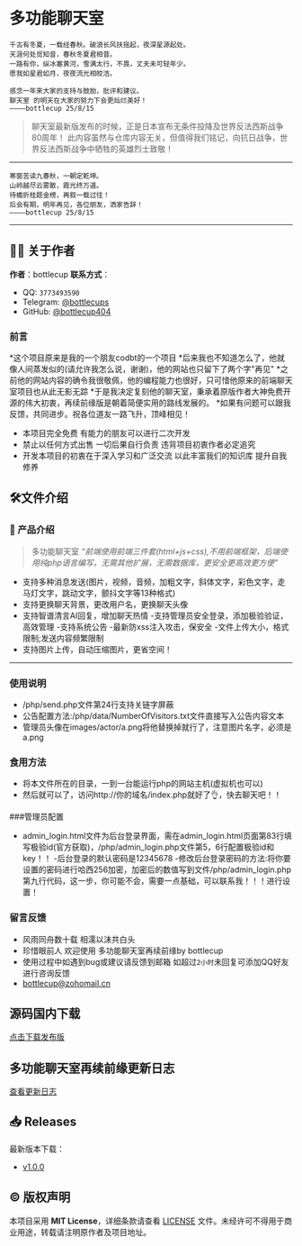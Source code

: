 # 多功能聊天室

```
千古有冬夏，一载经春秋。破浪长风扶摇起，夜深星源起处。
天涯何处觅知音，春秋冬夏君相昔。
一路有你，纵冰塞黄河，雪满太行，不畏，丈夫未可轻年少。
愿我如星君如月，夜夜流光相皎洁。

感念一年来大家的支持与鼓励，批评和建议。
聊天室 的明天在大家的努力下会更灿烂美好！
————bottlecup 25/8/15
```
>聊天室最新版发布的时候，正是日本宣布无条件投降及世界反法西斯战争80周年！
>此内容虽然与仓库内容无关，但值得我们铭记，向抗日战争，世界反法西斯战争中牺牲的英雄烈士致敬！
---
```
寒窗苦读九春秋，一朝定乾坤。
山岭越尽云雾散，霞光终万道。
待蟾折桂题金榜，再叙一载过往！
后会有期，明年再见，各位朋友，洒家告辞！
————bottlecup 25/8/15
```

---
## 👨‍💻 关于作者
**作者**：bottlecup
**联系方式**：  
- QQ: `3773493590`  
- Telegram: [@bottlecups](https://t.me/bottlecups)  
- GitHub: [@bottlecup404](https://github.com/bottlecup404)  

### 前言
*这个项目原来是我的一个朋友codbt的一个项目
*后来我也不知道怎么了，他就像人间蒸发似的(请允许我怎么说，谢谢)，他的网站也只留下了两个字"再见"
*之前他的网站内容的确令我很敬佩，他的编程能力也很好，只可惜他原来的前端聊天室项目也从此无影无踪
*于是我决定复刻他的聊天室，秉承着原版作者大神免费开源的伟大初衷，再续前缘版是朝着简便实用的路线发展的。
*如果有问题可以跟我反馈，共同进步。祝各位道友一路飞升，顶峰相见！
* 本项目完全免费 有能力的朋友可以进行二次开发
* 禁止以任何方式出售 一切后果自行负责 违背项目初衷作者必定追究
* 开发本项目的初衷在于深入学习和广泛交流 以此丰富我们的知识库 提升自我修养

## 🛠️文件介绍

### 📌 产品介绍

> 多功能聊天室 
> *“前端使用前端三件套(html+js+css),不用前端框架，后端使用纯php语言编写，无需其他扩展，无需数据库，更安全更高效更方便”*  
- 支持多种消息发送(图片，视频，音频，加粗文字，斜体文字，彩色文字，走马灯文字，跳动文字，颤抖文字等13种格式)
- 支持更换聊天背景，更改用户名，更换聊天头像
- 支持智谱清言AI回复，增加聊天热情
-支持管理员安全登录，添加极验验证，高效管理
-支持系统公告
-最新防xss注入攻击，保安全
-文件上传大小，格式限制;发送内容频繁限制
- 支持图片上传，自动压缩图片，更省空间！
------------

### 使用说明

- /php/send.php文件第24行支持关链字屏蔽
- 公告配置方法:/php/data/NumberOfVisitors.txt文件直接写入公告内容文本
- 管理员头像在images/actor/a.png将他替换掉就行了，注意图片名字，必须是a.png
### 食用方法

- 将本文件所在的目录，一到一台能运行php的网站主机(虚拟机也可以)
- 然后就可以了，访问http://你的域名/index.php就好了👌，快去聊天吧！！

###管理员配置
- admin_login.html文件为后台登录界面，需在admin_login.html页面第83行填写极验id(官方获取)，/php/admin_login.php文件第5，6行配置极验id和key！！
-后台登录的默认密码是12345678
-修改后台登录密码的方法:将你要设置的密码进行哈西256加密，加密后的数值写到文件/php/admin_login.php第九行代码，这一步，你可能不会，需要一点基础，可以联系我！！！进行设置！

### 留言反馈

- 风雨同舟数十载 相濡以沫共白头
- 珍惜眼前人 欢迎使用 多功能聊天室再续前缘by bottlecup
- 使用过程中如遇到bug或建议请反馈到邮箱 如超过`2小时`未回复可添加QQ好友进行咨询反馈
- bottlecup@zohomail.cn



## 源码国内下载

[点击下载发布版](https://wwp.lanzoup.com/iBAOB33lie5a)



## 多功能聊天室再续前缘更新日志

[查看更新日志](/UPDATE.md)


## 📥 Releases  
最新版本下载：  
- [v1.0.0](https://github.com/bottlecup404/chatroom/releases/tag/v2.2.5)  

## ©️ 版权声明  
本项目采用 **MIT License**，详细条款请查看 [LICENSE](LICENSE) 文件。未经许可不得用于商业用途，转载请注明原作者及项目地址。